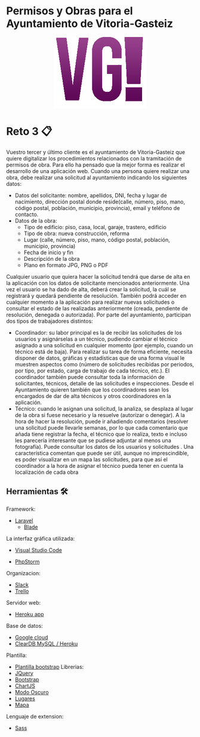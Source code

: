 # Permisos y Obras para el Ayuntamiento de Vitoria-Gasteiz
<p align="center">
  <img src="https://github.com/uvadillo/Ayuntamiento-VG/blob/master/public/img/logo%20degradado.png">
</p>

# Reto 3 📋

Vuestro tercer y último cliente es el ayuntamiento de Vitoria-Gasteiz que quiere
digitalizar los procedimientos relacionados con la tramitación de permisos de obra. Para ello
ha pensado que la mejor forma es realizar el desarrollo de una aplicación web.
Cuando una persona quiere realizar una obra, debe realizar una solicitud al ayuntamiento
indicando los siguientes datos:
- Datos del solicitante: nombre, apellidos, DNI, fecha y lugar de nacimiento, dirección
postal donde reside(calle, número, piso, mano, código postal, población, municipio,
provincia), email y teléfono de contacto.
- Datos de la obra:
    - Tipo de edificio: piso, casa, local, garaje, trastero, edificio
    - Tipo de obra: nueva construcción, reforma
    - Lugar (calle, número, piso, mano, código postal, población, municipio,
provincia)
    - Fecha de inicio y fin
    - Descripción de la obra
    - Plano en formato JPG, PNG o PDF
 
 
Cualquier usuario que quiera hacer la solicitud tendrá que darse de alta en la aplicación con
los datos de solicitante mencionados anteriormente. Una vez el usuario se ha dado de alta,
deberá crear la solicitud, la cuál se registrará y quedará pendiente de resolución. También
podrá acceder en cualquier momento a la aplicación para realizar nuevas solicitudes o
consultar el estado de las realizadas anteriormente (creada, pendiente de resolución,
denegada o autorizada).
Por parte del ayuntamiento, participan dos tipos de trabajadores distintos:
- Coordinador: su labor principal es la de recibir las solicitudes de los usuarios y
asignárselas a un técnico, pudiendo cambiar el técnico asignado a una solicitud en
cualquier momento (por ejemplo, cuando un técnico está de baja). Para realizar su
tarea de forma eficiente, necesita disponer de datos, gráficas y estadísticas que de
una forma visual le muestren aspectos como (número de solicitudes recibidas por
periodos, por tipo, por estado, carga de trabajo de cada técnico, etc.). El coordinador
también puede consultar toda la información de solicitantes, técnicos, detalle de las
solicitudes e inspecciones. Desde el Ayuntamiento quieren también que los
coordinadores sean los encargados de dar de alta técnicos y otros coordinadores en
la aplicación.
- Técnico: cuando le asignan una solicitud, la analiza, se desplaza al lugar de la obra si
fuese necesario y la resuelve (autorizar o denegar). A la hora de hacer la resolución,
puede ir añadiendo comentarios (resolver una solicitud puede llevarle semanas, por lo
que cada comentario que añada tiene registrar la fecha, el técnico que lo realiza, texto
e incluso les parecería interesante que se pudiese adjuntar al menos una fotografía).
Puede consultar los datos de los usuarios y solicitudes .
Una característica comentan que puede ser útil, aunque no imprescindible, es poder
visualizar en un mapa las solicitudes, para que así el coordinador a la hora de asignar el
técnico pueda tener en cuenta la localización de cada obra


## Herramientas 🛠️
Framework:
* [Laravel](https://laravel.com/)
    * [Blade](https://laravel.com/docs/8.x/blade)

La interfaz gráfica utilizada:
* [Visual Studio Code](https://code.visualstudio.com/) 
+ [PhpStorm](https://www.jetbrains.com/es-es/phpstorm/) 

Organizacion:
* [Slack](https://slack.com/intl/es-es/)
* [Trello](https://trello.com/es)

Servidor web:
* [Heroku app](https://www.heroku.com/)

Base de datos:
* [Google cloud](https://cloud.google.com/products/databases)
* [ClearDB MySQL / Heroku](https://www.cleardb.com/)

Plantilla:
* [Plantilla bootstrap](https://startbootstrap.com/theme/sb-admin-2)
Librerias:
* [JQuery](https://jquery.com/)
* [Bootstrap](https://getbootstrap.com/)
* [ChartJS](https://www.chartjs.org/)
* [Modo Oscuro](https://coliff.github.io/dark-mode-switch/)
* [Lugares](https://community.algolia.com/places/)
* [Mapa](https://leafletjs.com/)

Lenguaje de extension:
* [Sass](https://sass-lang.com/)
